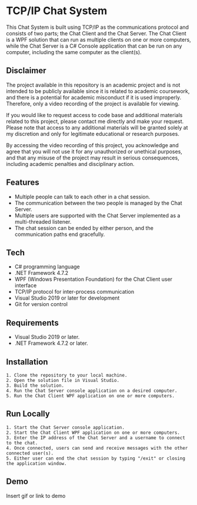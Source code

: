 
# TCP/IP Chat System

This Chat System is built using TCP/IP as the communications protocol and consists of two parts; the Chat Client and the Chat Server. The Chat Client is a WPF solution that can run as multiple clients on one or more computers, while the Chat Server is a C# Console application that can be run on any computer, including the same computer as the client(s).


##  Disclaimer
The project available in this repository is an academic project and is not intended to be publicly available since it is related to academic coursework, and there is a potential for academic misconduct if it is used improperly. Therefore, only a video recording of the project is available for viewing.

If you would like to request access to code base and additional materials related to this project, please contact me directly and make your request. Please note that access to any additional materials will be granted solely at my discretion and only for legitimate educational or research purposes.

By accessing the video recording of this project, you acknowledge and agree that you will not use it for any unauthorized or unethical purposes, and that any misuse of the project may result in serious consequences, including academic penalties and disciplinary action.
## Features

- Multiple people can talk to each other in a chat session.
- The communication between the two people is managed by the Chat Server.
- Multiple users are supported with the Chat Server implemented as a multi-threaded listener.
- The chat session can be ended by either person, and the communication paths end gracefully.
## Tech

- C# programming language
- .NET Framework 4.7.2
- WPF (Windows Presentation Foundation) for the Chat Client user interface
- TCP/IP protocol for inter-process communication
- Visual Studio 2019 or later for development
- Git for version control


## Requirements
- Visual Studio 2019 or later.
- .NET Framework 4.7.2 or later.
## Installation

    1. Clone the repository to your local machine.
    2. Open the solution file in Visual Studio.
    3. Build the solution.
    4. Run the Chat Server console application on a desired computer.
    5. Run the Chat Client WPF application on one or more computers.
## Run Locally

    1. Start the Chat Server console application.
    2. Start the Chat Client WPF application on one or more computers.
    3. Enter the IP address of the Chat Server and a username to connect to the chat.
    4. Once connected, users can send and receive messages with the other connected user(s).
    5. Either user can end the chat session by typing "/exit" or closing the application window.


## Demo

Insert gif or link to demo

